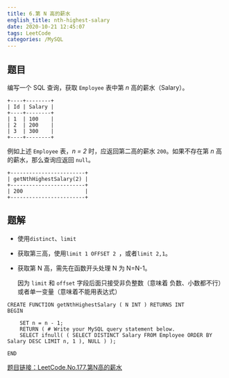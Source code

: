```yaml
---
title: 6.第 N 高的薪水
english_title: nth-highest-salary
date: 2020-10-21 12:45:07
tags: LeetCode
categories: /MySQL
---
```


## 题目

编写一个 SQL 查询，获取 `Employee` 表中第 *n* 高的薪水（Salary）。

```
+----+--------+
| Id | Salary |
+----+--------+
| 1  | 100    |
| 2  | 200    |
| 3  | 300    |
+----+--------+
```

例如上述 `Employee` 表，*n = 2* 时，应返回第二高的薪水 `200`。如果不存在第 *n* 高的薪水，那么查询应返回 `null`。

```
+------------------------+
| getNthHighestSalary(2) |
+------------------------+
| 200                    |
+------------------------+
```

## 题解

* 使用`distinct`、`limit`

* 获取第三高，使用`limit 1 OFFSET 2 `，或者`limit 2,1`。

* 获取第 N 高，需先在函数开头处理 N 为 N=N-1。

  因为 `limit` 和 `offset` 字段后面只接受非负整数（意味着 负数、小数都不行）或者单一变量（意味着不能用表达式）

```mysql
CREATE FUNCTION getNthHighestSalary ( N INT ) RETURNS INT 
BEGIN
	
	SET n = n - 1;
	RETURN ( # Write your MySQL query statement below.
	SELECT ifnull( ( SELECT DISTINCT Salary FROM Employee ORDER BY Salary DESC LIMIT n, 1 ), NULL ) );
	
END
```

[题目链接：LeetCode.No.177.第N高的薪水](https://leetcode-cn.com/problems/nth-highest-salary/)

